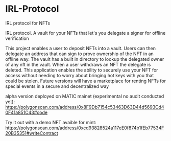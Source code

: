 # IRL-Protocol
IRL protocol for NFTs

IRL protocol. A vault for your NFTs that let's you delegate a signer for offline verification

This project enables a user to deposit NFTs into a vault. Users can then delegate an address that can sign to prove ownership of the NFT in an offline way. The vault  has a built in directory to lookup the delegated owner of any nft in the vault. When a user withdraws an NFT the delegate is deleted. This application enables the ability to securely use your NFT for access without needing to worry about bringing hot keys with you that could be stolen. Future versions will have a marketplace for renting NFTs for special events in a secure and decentralized way



alpha version deployed on MATIC mainet (experimental no audit conducted yet):
https://polygonscan.com/address/0x8F9Db7154c53463D63D44d5693Cd40F41a851C43#code

Try it out with a demo NFT avaible for mint:
https://polygonscan.com/address/0xcd93828524a117eE0f874b1fEb77534F20B35351#writeContract

